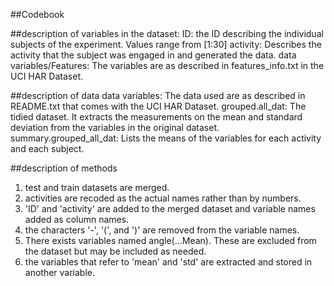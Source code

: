 ##Codebook

##description of variables in the dataset:
ID: the ID describing the individual subjects of the experiment. Values range from [1:30]
activity: Describes the activity that the subject was engaged in and generated the data.
data variables/Features: The variables are as described in features_info.txt in the UCI HAR Dataset.

##description of data
data variables: The data used are as described in README.txt that comes with the UCI HAR Dataset.
grouped.all_dat: The tidied dataset. It extracts the measurements on the mean and standard deviation from the variables in the original dataset. 
summary.grouped_all_dat: Lists the means of the variables for each activity and each subject.

##description of methods
1. test and train datasets are merged.
2. activities are recoded as the actual names rather than by numbers.
3. 'ID' and 'activity' are added to the merged dataset and variable names added as column names.
4. the characters '-', '(', and ')' are removed from the variable names.
5. There exists variables named angle(...Mean). These are excluded from the dataset but may be included as needed.
6. the variables that refer to 'mean' and 'std' are extracted and stored in another variable.